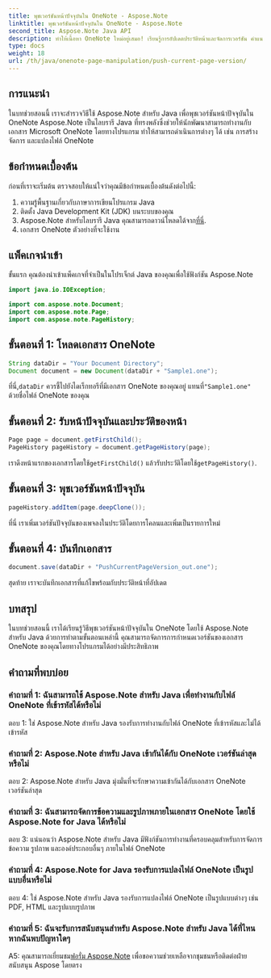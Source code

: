 ```yaml
---
title: พุชเวอร์ชันหน้าปัจจุบันใน OneNote - Aspose.Note
linktitle: พุชเวอร์ชันหน้าปัจจุบันใน OneNote - Aspose.Note
second_title: Aspose.Note Java API
description: ทำให้เนื้อหา OneNote ใหม่อยู่เสมอ! เรียนรู้การอัปเดตประวัติหน้าและจัดการเวอร์ชัน คำแนะนำทีละขั้นตอน และโค้ดรวมอยู่ด้วย #OneNote #Java #Aspose
type: docs
weight: 18
url: /th/java/onenote-page-manipulation/push-current-page-version/
---
```

## การแนะนำ

ในบทช่วยสอนนี้ เราจะสำรวจวิธีใช้ Aspose.Note สำหรับ Java เพื่อพุชเวอร์ชันหน้าปัจจุบันใน OneNote Aspose.Note เป็นไลบรารี Java ที่ทรงพลังซึ่งช่วยให้นักพัฒนาสามารถทำงานกับเอกสาร Microsoft OneNote โดยทางโปรแกรม ทำให้สามารถดำเนินการต่างๆ ได้ เช่น การสร้าง จัดการ และแปลงไฟล์ OneNote

## ข้อกำหนดเบื้องต้น

ก่อนที่เราจะเริ่มต้น ตรวจสอบให้แน่ใจว่าคุณมีข้อกำหนดเบื้องต้นดังต่อไปนี้:
1. ความรู้พื้นฐานเกี่ยวกับภาษาการเขียนโปรแกรม Java
2. ติดตั้ง Java Development Kit (JDK) บนระบบของคุณ
3.  Aspose.Note สำหรับไลบรารี Java คุณสามารถดาวน์โหลดได้จาก[ที่นี่](https://releases.aspose.com/note/java/).
4. เอกสาร OneNote ตัวอย่างที่จะใช้งาน

## แพ็คเกจนำเข้า

ขั้นแรก คุณต้องนำเข้าแพ็คเกจที่จำเป็นในโปรเจ็กต์ Java ของคุณเพื่อใช้ฟังก์ชัน Aspose.Note

```java
import java.io.IOException;

import com.aspose.note.Document;
import com.aspose.note.Page;
import com.aspose.note.PageHistory;
```

## ขั้นตอนที่ 1: โหลดเอกสาร OneNote

```java
String dataDir = "Your Document Directory";
Document document = new Document(dataDir + "Sample1.one");
```

 ที่นี่,`dataDir` ควรชี้ไปยังไดเร็กทอรีที่มีเอกสาร OneNote ของคุณอยู่ แทนที่`"Sample1.one"` ด้วยชื่อไฟล์ OneNote ของคุณ

## ขั้นตอนที่ 2: รับหน้าปัจจุบันและประวัติของหน้า

```java
Page page = document.getFirstChild();
PageHistory pageHistory = document.getPageHistory(page);
```

 เราดึงหน้าแรกของเอกสารโดยใช้`getFirstChild()` แล้วรับประวัติโดยใช้`getPageHistory()`.

## ขั้นตอนที่ 3: พุชเวอร์ชันหน้าปัจจุบัน

```java
pageHistory.addItem(page.deepClone());
```

ที่นี่ เราเพิ่มเวอร์ชันปัจจุบันของเพจลงในประวัติโดยการโคลนและเพิ่มเป็นรายการใหม่

## ขั้นตอนที่ 4: บันทึกเอกสาร

```java
document.save(dataDir + "PushCurrentPageVersion_out.one");
```

สุดท้าย เราจะบันทึกเอกสารที่แก้ไขพร้อมกับประวัติหน้าที่อัปเดต

## บทสรุป

ในบทช่วยสอนนี้ เราได้เรียนรู้วิธีพุชเวอร์ชันหน้าปัจจุบันใน OneNote โดยใช้ Aspose.Note สำหรับ Java ด้วยการทำตามขั้นตอนเหล่านี้ คุณสามารถจัดการการกำหนดเวอร์ชันของเอกสาร OneNote ของคุณโดยทางโปรแกรมได้อย่างมีประสิทธิภาพ

## คำถามที่พบบ่อย

### คำถามที่ 1: ฉันสามารถใช้ Aspose.Note สำหรับ Java เพื่อทำงานกับไฟล์ OneNote ที่เข้ารหัสได้หรือไม่

ตอบ 1: ใช่ Aspose.Note สำหรับ Java รองรับการทำงานกับไฟล์ OneNote ที่เข้ารหัสและไม่ได้เข้ารหัส

### คำถามที่ 2: Aspose.Note สำหรับ Java เข้ากันได้กับ OneNote เวอร์ชันล่าสุดหรือไม่

ตอบ 2: Aspose.Note สำหรับ Java มุ่งมั่นที่จะรักษาความเข้ากันได้กับเอกสาร OneNote เวอร์ชันล่าสุด

### คำถามที่ 3: ฉันสามารถจัดการข้อความและรูปภาพภายในเอกสาร OneNote โดยใช้ Aspose.Note for Java ได้หรือไม่

ตอบ 3: แน่นอนว่า Aspose.Note สำหรับ Java มีฟังก์ชันการทำงานที่ครอบคลุมสำหรับการจัดการข้อความ รูปภาพ และองค์ประกอบอื่นๆ ภายในไฟล์ OneNote

### คำถามที่ 4: Aspose.Note for Java รองรับการแปลงไฟล์ OneNote เป็นรูปแบบอื่นหรือไม่

ตอบ 4: ใช่ Aspose.Note สำหรับ Java รองรับการแปลงไฟล์ OneNote เป็นรูปแบบต่างๆ เช่น PDF, HTML และรูปแบบรูปภาพ

### คำถามที่ 5: ฉันจะรับการสนับสนุนสำหรับ Aspose.Note สำหรับ Java ได้ที่ไหน หากฉันพบปัญหาใดๆ

 A5: คุณสามารถเยี่ยมชม[ฟอรั่ม Aspose.Note](https://forum.aspose.com/c/note/28) เพื่อขอความช่วยเหลือจากชุมชนหรือติดต่อฝ่ายสนับสนุน Aspose โดยตรง